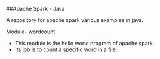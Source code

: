 ##Apache Spark - Java

A repository for apache spark various examples in java.


Module- wordcount
* This module is the hello world program of apache spark.
* Its job is to count a specific word in a file.

